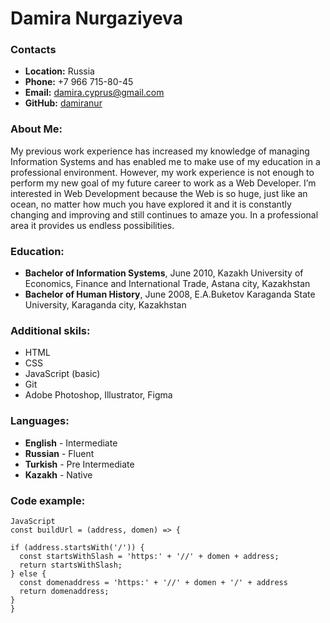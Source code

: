 # Damira Nurgaziyeva

### Contacts

- **Location:** Russia
- **Phone:** +7 966 715-80-45
- **Email:** damira.cyprus@gmail.com
- **GitHub:** [damiranur](https://github.com/damiranur)

### About Me:

My previous work experience has increased my knowledge of managing Information Systems and has enabled me to make use of my education in a professional environment. However, my work experience is not enough to perform my new goal of my future career to work as a Web Developer. I’m interested in Web Development because the Web is so huge, just like an ocean, no matter how much you have explored it and it is constantly changing and improving and still continues to amaze you. In a professional area it provides us endless possibilities. 
### Education:
* **Bachelor of Information Systems**, June 2010, Kazakh University of Economics, Finance and International Trade, Astana city, Kazakhstan
* **Bachelor of Human History**, June 2008, E.A.Buketov Karaganda State University, Karaganda city, Kazakhstan
### Additional skils:
* HTML
* CSS
* JavaScript (basic)
* Git
* Adobe Photoshop, Illustrator, Figma
### Languages: 

* __English__ - Intermediate
* __Russian__ - Fluent
* __Turkish__ - Pre Intermediate
* __Kazakh__ - Native
### Code example:
``` 
JavaScript 
const buildUrl = (address, domen) => {
  
if (address.startsWith('/')) {
  const startsWithSlash = 'https:' + '//' + domen + address;
  return startsWithSlash;
} else {
  const domenaddress = 'https:' + '//' + domen + '/' + address
  return domenaddress;
}
}
```

